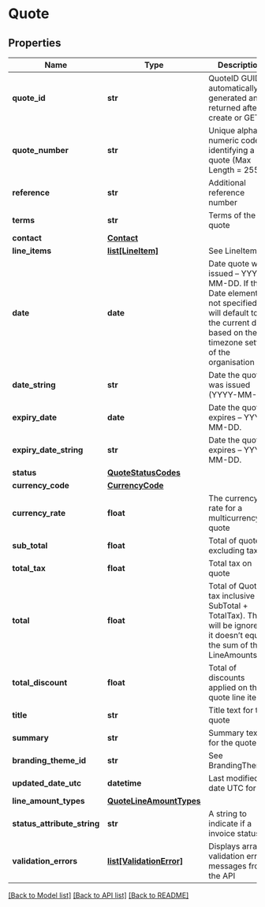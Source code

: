 # Quote

## Properties
Name | Type | Description | Notes
------------ | ------------- | ------------- | -------------
**quote_id** | **str** | QuoteID GUID is automatically generated and is returned after create or GET. | [optional] 
**quote_number** | **str** | Unique alpha numeric code identifying a quote (Max Length &#x3D; 255) | [optional] 
**reference** | **str** | Additional reference number | [optional] 
**terms** | **str** | Terms of the quote | [optional] 
**contact** | [**Contact**](Contact.md) |  | [optional] 
**line_items** | [**list[LineItem]**](LineItem.md) | See LineItems | [optional] 
**date** | **date** | Date quote was issued – YYYY-MM-DD. If the Date element is not specified it will default to the current date based on the timezone setting of the organisation | [optional] 
**date_string** | **str** | Date the quote was issued (YYYY-MM-DD) | [optional] 
**expiry_date** | **date** | Date the quote expires – YYYY-MM-DD. | [optional] 
**expiry_date_string** | **str** | Date the quote expires – YYYY-MM-DD. | [optional] 
**status** | [**QuoteStatusCodes**](QuoteStatusCodes.md) |  | [optional] 
**currency_code** | [**CurrencyCode**](CurrencyCode.md) |  | [optional] 
**currency_rate** | **float** | The currency rate for a multicurrency quote | [optional] 
**sub_total** | **float** | Total of quote excluding taxes. | [optional] 
**total_tax** | **float** | Total tax on quote | [optional] 
**total** | **float** | Total of Quote tax inclusive (i.e. SubTotal + TotalTax). This will be ignored if it doesn’t equal the sum of the LineAmounts | [optional] 
**total_discount** | **float** | Total of discounts applied on the quote line items | [optional] 
**title** | **str** | Title text for the quote | [optional] 
**summary** | **str** | Summary text for the quote | [optional] 
**branding_theme_id** | **str** | See BrandingThemes | [optional] 
**updated_date_utc** | **datetime** | Last modified date UTC format | [optional] 
**line_amount_types** | [**QuoteLineAmountTypes**](QuoteLineAmountTypes.md) |  | [optional] 
**status_attribute_string** | **str** | A string to indicate if a invoice status | [optional] 
**validation_errors** | [**list[ValidationError]**](ValidationError.md) | Displays array of validation error messages from the API | [optional] 

[[Back to Model list]](../README.md#documentation-for-models) [[Back to API list]](../README.md#documentation-for-api-endpoints) [[Back to README]](../README.md)


